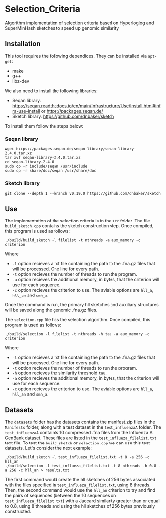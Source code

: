 # Selection_Criteria

Algorithm implementation of selection criteria based on Hyperloglog and SuperMinHash sketches to speed up genomic similarity

## Installation

This tool requires the following dependices. They can be installed via `apt-get`:
- make
- g++ 
- libz-dev

We also need to install the following libraries:
- Seqan library. https://seqan.readthedocs.io/en/main/Infrastructure/Use/Install.html#infra-use-install or https://packages.seqan.de/
- Sketch library. https://github.com/dnbaker/sketch

To install them follow the steps below:

### Seqan library

```
wget https://packages.seqan.de/seqan-library/seqan-library-2.4.0.tar.xz
tar xvf seqan-library-2.4.0.tar.xz
cd seqan-library-2.4.0
sudo cp -r include/seqan /usr/include
sudo cp -r share/doc/seqan /usr/share/doc
```

### Sketch library

```
git clone --depth 1 --branch v0.19.0 https://github.com/dnbaker/sketch
```

## Use

The implementation of the selection criteria is in the `src` folder. The file `build_sketch.cpp` contains the sketch construction step. Once compiled, this program is used as follows:
```
./build/build_sketch -l filelist -t nthreads -a aux_memory -c criterion
```
Where
- `-l` option recieves a txt file containing the path to the .fna.gz files that will be processed. One line for every path.
- `-t` option recieves the number of threads to run the program.
- `-a` option recieves the additional memory, in bytes, that the criterion will use for each sequence.
- `-c` option recieves the criterion to use. The aviable options are `hll_a`, `hll_an` and `smh_a`.

Once the command is run, the primary hll sketches and auxiliary structures will be saved along the genomic .fna.gz files.

The `selection.cpp` file has the selection algorithm. Once compiled, this program is used as follows:
```
./build/selection -l filelist -t nthreads -h tau -a aux_memory -c criterion
```
Where
- `-l` option recieves a txt file containing the path to the .fna.gz files that will be processed. One line for every path.
- `-t` option recieves the number of threads to run the program.
- `-h` option recieves the similarity threshold `tau`.
- `-a` option recieves the additional memory, in bytes, that the criterion will use for each sequence.
- `-c` option recieves the criterion to use. The aviable options are `hll_a`, `hll_an` and `smh_a`.

## Datasets

The `datasets` folder has the datasets contains the manifest.zip files in the `Manifests` folder, along with a test dataset in the `test_influenzaA` folder. The `test_influenzaA` containts 10 compressed .fna files from the Influenza A GenBank dataset. These files are listed in the `test_influeza_filelist.txt` text file. To test the `build_sketch` or `selection.cpp` we can use this test datasets. Let's consider the next example:
```
./build/build_sketch -l test_influeza_filelist.txt -t 8 -a 256 -c hll_an
./build/selection -l test_influeza_filelist.txt -t 8 nthreads -h 0.8 -a 256 -c hll_an > results.txt
```
The first command would create the hll sketches of 256 bytes associated with the files specified in `test_influeza_filelist.txt`, using 8 threads. Then, the second command would use the `hll_an` criterion to try and find the pairs of sequences (between the 10 sequences on `test_influeza_filelist.txt`) with a Jaccard similarity greater than or equal to 0.8, using 8 threads and using the hll sketches of 256 bytes previously constructed.
